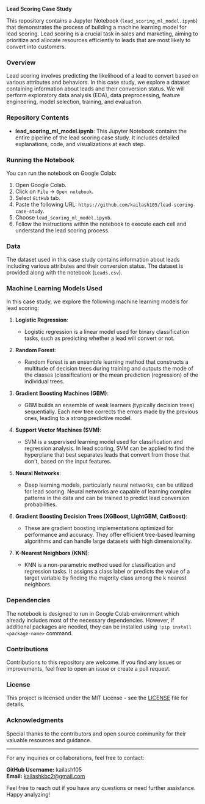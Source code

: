 **Lead Scoring Case Study**

This repository contains a Jupyter Notebook (`lead_scoring_ml_model.ipynb`) that demonstrates the process of building a machine learning model for lead scoring. Lead scoring is a crucial task in sales and marketing, aiming to prioritize and allocate resources efficiently to leads that are most likely to convert into customers.

### Overview

Lead scoring involves predicting the likelihood of a lead to convert based on various attributes and behaviors. In this case study, we explore a dataset containing information about leads and their conversion status. We will perform exploratory data analysis (EDA), data preprocessing, feature engineering, model selection, training, and evaluation.

### Repository Contents

- **lead_scoring_ml_model.ipynb**: This Jupyter Notebook contains the entire pipeline of the lead scoring case study. It includes detailed explanations, code, and visualizations at each step.

### Running the Notebook

You can run the notebook on Google Colab:

1. Open Google Colab.
2. Click on `File` -> `Open notebook`.
3. Select `GitHub` tab.
4. Paste the following URL: `https://github.com/kailash105/lead-scoring-case-study`.
5. Choose `lead_scoring_ml_model.ipynb`.
6. Follow the instructions within the notebook to execute each cell and understand the lead scoring process.

### Data

The dataset used in this case study contains information about leads including various attributes and their conversion status. The dataset is provided along with the notebook (`Leads.csv`).

### Machine Learning Models Used

In this case study, we explore the following machine learning models for lead scoring:

1. **Logistic Regression**:
   - Logistic regression is a linear model used for binary classification tasks, such as predicting whether a lead will convert or not.

2. **Random Forest**:
   - Random Forest is an ensemble learning method that constructs a multitude of decision trees during training and outputs the mode of the classes (classification) or the mean prediction (regression) of the individual trees.

3. **Gradient Boosting Machines (GBM)**:
   - GBM builds an ensemble of weak learners (typically decision trees) sequentially. Each new tree corrects the errors made by the previous ones, leading to a strong predictive model.

4. **Support Vector Machines (SVM)**:
   - SVM is a supervised learning model used for classification and regression analysis. In lead scoring, SVM can be applied to find the hyperplane that best separates leads that convert from those that don't, based on the input features.

5. **Neural Networks**:
   - Deep learning models, particularly neural networks, can be utilized for lead scoring. Neural networks are capable of learning complex patterns in the data and can be trained to predict lead conversion probabilities.

6. **Gradient Boosting Decision Trees (XGBoost, LightGBM, CatBoost)**:
   - These are gradient boosting implementations optimized for performance and accuracy. They offer efficient tree-based learning algorithms and can handle large datasets with high dimensionality.

7. **K-Nearest Neighbors (KNN)**:
   - KNN is a non-parametric method used for classification and regression tasks. It assigns a class label or predicts the value of a target variable by finding the majority class among the k nearest neighbors.

### Dependencies

The notebook is designed to run in Google Colab environment which already includes most of the necessary dependencies. However, if additional packages are needed, they can be installed using `!pip install <package-name>` command.

### Contributions

Contributions to this repository are welcome. If you find any issues or improvements, feel free to open an issue or create a pull request.

### License

This project is licensed under the MIT License - see the [LICENSE](LICENSE) file for details.

### Acknowledgments

Special thanks to the contributors and open source community for their valuable resources and guidance.

---

For any inquiries or collaborations, feel free to contact:

**GitHub Username:** kailash105  
**Email:** [kailashkbc2@gmail.com](mailto:kailashkbc2@gmail.com)

Feel free to reach out if you have any questions or need further assistance. Happy analyzing!
